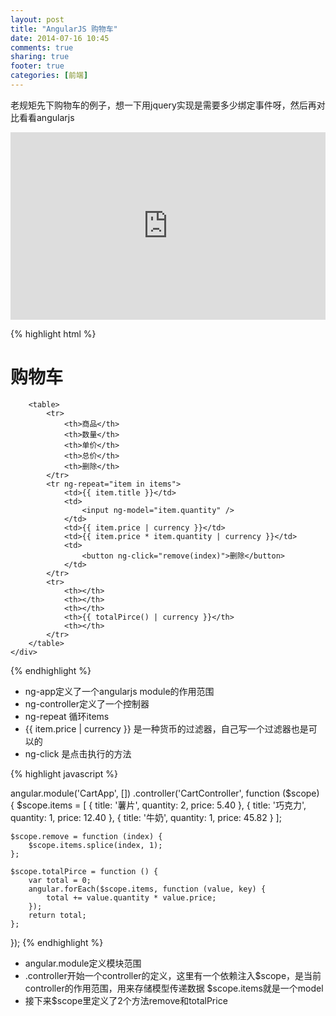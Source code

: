 ```yaml
---
layout: post
title: "AngularJS 购物车"
date: 2014-07-16 10:45
comments: true
sharing: true
footer: true
categories: [前端]
---
```


老规矩先下购物车的例子，想一下用jquery实现是需要多少绑定事件呀，然后再对比看看angularjs

<iframe width="100%" height="300" src="http://jsfiddle.net/wanghuida/vAAvw/1/embedded/result,js,html,css" allowfullscreen="allowfullscreen" frameborder="0"></iframe>


{% highlight html %}
<div ng-app="CartApp">
    <div ng-controller="CartController">
         <h1>购物车</h1>

        <table>
            <tr>
                <th>商品</th>
                <th>数量</th>
                <th>单价</th>
                <th>总价</th>
                <th>删除</th>
            </tr>
            <tr ng-repeat="item in items">
                <td>{{ item.title }}</td>
                <td>
                    <input ng-model="item.quantity" />
                </td>
                <td>{{ item.price | currency }}</td>
                <td>{{ item.price * item.quantity | currency }}</td>
                <td>
                    <button ng-click="remove(index)">删除</button>
                </td>
            </tr>
            <tr>
                <th></th>
                <th></th>
                <th></th>
                <th>{{ totalPirce() | currency }}</th>
                <th></th>
            </tr>
        </table>
    </div>
</div>
{% endhighlight %}

+ ng-app定义了一个angularjs module的作用范围
+ ng-controller定义了一个控制器
+ ng-repeat 循环items
+ {{ item.price | currency }} 是一种货币的过滤器，自己写一个过滤器也是可以的
+ ng-click 是点击执行的方法


{% highlight javascript %}

angular.module('CartApp', [])
    .controller('CartController', function ($scope) {
    $scope.items = [
        { title: '薯片', quantity: 2, price: 5.40 }, 
        { title: '巧克力', quantity: 1, price: 12.40 }, 
        { title: '牛奶', quantity: 1, price: 45.82 }
    ];

    $scope.remove = function (index) {
        $scope.items.splice(index, 1);
    };

    $scope.totalPirce = function () {
        var total = 0;
        angular.forEach($scope.items, function (value, key) {
            total += value.quantity * value.price;
        });
        return total;
    };
});
{% endhighlight %}

+ angular.module定义模块范围
+ .controller开始一个controller的定义，这里有一个依赖注入$scope，是当前controller的作用范围，用来存储模型传递数据 $scope.items就是一个model
+ 接下来$scope里定义了2个方法remove和totalPrice
